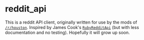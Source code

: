 reddit_api
==========

This is a reddit API client, originally written for use by the mods of [`/r/houston`](http://reddit.com/r/houston). Inspired by James Cook's [`RubyRedditApi`](https://github.com/jamescook/RubyRedditAPI) (but with less documentation and no testing). Hopefully it will grow up soon.
